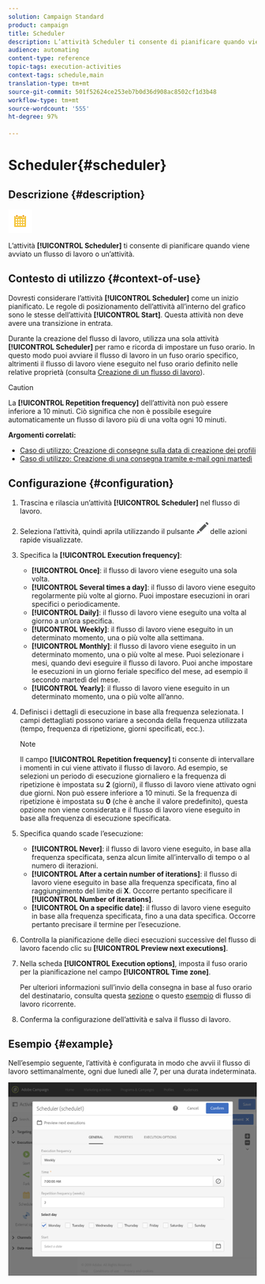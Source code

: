 ```yaml
---
solution: Campaign Standard
product: campaign
title: Scheduler
description: L’attività Scheduler ti consente di pianificare quando viene avviato un flusso di lavoro o un’attività.
audience: automating
content-type: reference
topic-tags: execution-activities
context-tags: schedule,main
translation-type: tm+mt
source-git-commit: 501f52624ce253eb7b0d36d908ac8502cf1d3b48
workflow-type: tm+mt
source-wordcount: '555'
ht-degree: 97%

---
```



# Scheduler{#scheduler}

## Descrizione {#description}

![](assets/scheduler.png)

L’attività **[!UICONTROL Scheduler]** ti consente di pianificare quando viene avviato un flusso di lavoro o un’attività.

## Contesto di utilizzo {#context-of-use}

Dovresti considerare l’attività **[!UICONTROL Scheduler]** come un inizio pianificato. Le regole di posizionamento dell’attività all’interno del grafico sono le stesse dell’attività **[!UICONTROL Start]**. Questa attività non deve avere una transizione in entrata.

Durante la creazione del flusso di lavoro, utilizza una sola attività **[!UICONTROL Scheduler]** per ramo e ricorda di impostare un fuso orario. In questo modo puoi avviare il flusso di lavoro in un fuso orario specifico, altrimenti il flusso di lavoro viene eseguito nel fuso orario definito nelle relative proprietà (consulta [Creazione di un flusso di lavoro](../../automating/using/building-a-workflow.md)).

>[!CAUTION]
>
>La **[!UICONTROL Repetition frequency]** dell’attività non può essere inferiore a 10 minuti. Ciò significa che non è possibile eseguire automaticamente un flusso di lavoro più di una volta ogni 10 minuti.

**Argomenti correlati:**

* [Caso di utilizzo: Creazione di consegne sulla data di creazione dei profili](../../automating/using/workflow-creation-date-query.md)
* [Caso di utilizzo: Creazione di una consegna tramite e-mail ogni martedì](../../automating/using/workflow-weekly-offer.md)

## Configurazione {#configuration}

1. Trascina e rilascia un’attività **[!UICONTROL Scheduler]** nel flusso di lavoro.
1. Seleziona l’attività, quindi aprila utilizzando il pulsante ![](assets/edit_darkgrey-24px.png) delle azioni rapide visualizzate.
1. Specifica la **[!UICONTROL Execution frequency]**:

   * **[!UICONTROL Once]**: il flusso di lavoro viene eseguito una sola volta.
   * **[!UICONTROL Several times a day]**: il flusso di lavoro viene eseguito regolarmente più volte al giorno. Puoi impostare esecuzioni in orari specifici o periodicamente.
   * **[!UICONTROL Daily]**: il flusso di lavoro viene eseguito una volta al giorno a un’ora specifica.
   * **[!UICONTROL Weekly]**: il flusso di lavoro viene eseguito in un determinato momento, una o più volte alla settimana.
   * **[!UICONTROL Monthly]**: il flusso di lavoro viene eseguito in un determinato momento, una o più volte al mese. Puoi selezionare i mesi, quando devi eseguire il flusso di lavoro. Puoi anche impostare le esecuzioni in un giorno feriale specifico del mese, ad esempio il secondo martedì del mese.
   * **[!UICONTROL Yearly]**: il flusso di lavoro viene eseguito in un determinato momento, una o più volte all’anno.

1. Definisci i dettagli di esecuzione in base alla frequenza selezionata. I campi dettagliati possono variare a seconda della frequenza utilizzata (tempo, frequenza di ripetizione, giorni specificati, ecc.).

   >[!NOTE]
   >
   >Il campo **[!UICONTROL Repetition frequency]** ti consente di intervallare i momenti in cui viene attivato il flusso di lavoro. Ad esempio, se selezioni un periodo di esecuzione giornaliero e la frequenza di ripetizione è impostata su **2** (giorni), il flusso di lavoro viene attivato ogni due giorni. Non può essere inferiore a 10 minuti. Se la frequenza di ripetizione è impostata su **0** (che è anche il valore predefinito), questa opzione non viene considerata e il flusso di lavoro viene eseguito in base alla frequenza di esecuzione specificata.

1. Specifica quando scade l’esecuzione:

   * **[!UICONTROL Never]**: il flusso di lavoro viene eseguito, in base alla frequenza specificata, senza alcun limite all’intervallo di tempo o al numero di iterazioni.
   * **[!UICONTROL After a certain number of iterations]**: il flusso di lavoro viene eseguito in base alla frequenza specificata, fino al raggiungimento del limite di **X**. Occorre pertanto specificare il **[!UICONTROL Number of iterations]**.
   * **[!UICONTROL On a specific date]**: il flusso di lavoro viene eseguito in base alla frequenza specificata, fino a una data specifica. Occorre pertanto precisare il termine per l’esecuzione.

1. Controlla la pianificazione delle dieci esecuzioni successive del flusso di lavoro facendo clic su **[!UICONTROL Preview next executions]**.

1. Nella scheda **[!UICONTROL Execution options]**, imposta il fuso orario per la pianificazione nel campo **[!UICONTROL Time zone]**.

   Per ulteriori informazioni sull’invio della consegna in base al fuso orario del destinatario, consulta questa [sezione](../../sending/using/sending-messages-at-the-recipient-s-time-zone.md) o questo [esempio](../../automating/using/recurring-push-notifications.md) di flusso di lavoro ricorrente.

1. Conferma la configurazione dell’attività e salva il flusso di lavoro.

## Esempio {#example}

Nell’esempio seguente, l’attività è configurata in modo che avvii il flusso di lavoro settimanalmente, ogni due lunedì alle 7, per una durata indeterminata.

![](assets/wkf_scheduler_example.png)

